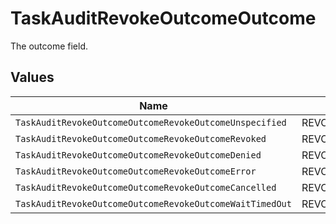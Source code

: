 # TaskAuditRevokeOutcomeOutcome

The outcome field.


## Values

| Name                                                     | Value                                                    |
| -------------------------------------------------------- | -------------------------------------------------------- |
| `TaskAuditRevokeOutcomeOutcomeRevokeOutcomeUnspecified`  | REVOKE_OUTCOME_UNSPECIFIED                               |
| `TaskAuditRevokeOutcomeOutcomeRevokeOutcomeRevoked`      | REVOKE_OUTCOME_REVOKED                                   |
| `TaskAuditRevokeOutcomeOutcomeRevokeOutcomeDenied`       | REVOKE_OUTCOME_DENIED                                    |
| `TaskAuditRevokeOutcomeOutcomeRevokeOutcomeError`        | REVOKE_OUTCOME_ERROR                                     |
| `TaskAuditRevokeOutcomeOutcomeRevokeOutcomeCancelled`    | REVOKE_OUTCOME_CANCELLED                                 |
| `TaskAuditRevokeOutcomeOutcomeRevokeOutcomeWaitTimedOut` | REVOKE_OUTCOME_WAIT_TIMED_OUT                            |